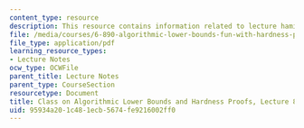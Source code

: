 ```yaml
---
content_type: resource
description: This resource contains information related to lecture hamiltonicity.
file: /media/courses/6-890-algorithmic-lower-bounds-fun-with-hardness-proofs-fall-2014/95934a201c481ecb5674fe9216002ff0_MIT6_890F14_L08.pdf
file_type: application/pdf
learning_resource_types:
- Lecture Notes
ocw_type: OCWFile
parent_title: Lecture Notes
parent_type: CourseSection
resourcetype: Document
title: Class on Algorithmic Lower Bounds and Hardness Proofs, Lecture 8 Notes
uid: 95934a20-1c48-1ecb-5674-fe9216002ff0
---
```


